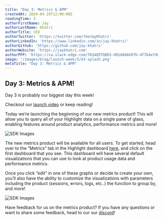 ```yaml
---
title: "Day 3: Metrics & APM"
createdAt: 2024-04-29T12:00:00Z
readingTime: 3
authorFirstName: Jay
authorLastName: Khatri
authorTitle: CEO
authorTwitter: 'https://twitter.com/theJayKhatri'
authorLinkedIn: 'https://www.linkedin.com/in/jay-khatri/'
authorGithub: 'https://github.com/jay-khatri'
authorWebsite: 'https://jaykhatri.com'
authorPFP: 'https://ca.slack-edge.com/T01AEDTQ8DS-U01A88AV6TU-4f7b4e7d637a-512'
image: '/images/blog/launch-week/5/d3-splash.png'
metaTitle: "Day 3: Metrics & APM"
---
```


## Day 3: Metrics & APM!

Day 3 is probably our biggest day this week!

Checkout our [launch video](https://youtu.be/MzJMCcgf6iU) or keep reading!

Today we’re launching the beginning of our new metrics product!  This will allow you to query all of your Highlight data on a single pane of glass, enabling features around product analytics, performance metrics and more!

![SDK Images](/images/blog/launch-week/5/d3-dashboards.png)

The new metrics product will be available for all users. To get started, head over to the “Metrics” tab in the Highlight dashboard [here](https://app.highlight.io/dashboards), and click on the first dashboard that you see. This dashboard will have several default visualizations that you can use to look at product usage data and performance metrics.


Once you click “edit” in one of these graphs or decide to create your own, you’ll also have the ability to customize the visualizations with parameters including the product (sessions, errors, logs, etc..) the function to group by, and more!

![SDK Images](/images/blog/launch-week/5/d3-graph.png)

Have feedback for us on the metrics product? If you have any questions or want to share some feedback, head to our our [discord](https://highlight.io/community)!
